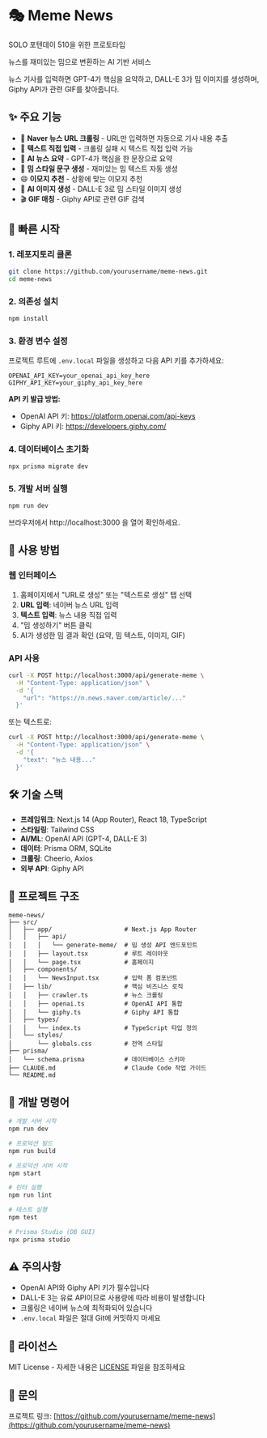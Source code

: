 # 🎭 Meme News
SOLO 포텐데이 510을 위한 프로토타입

뉴스를 재미있는 밈으로 변환하는 AI 기반 서비스

뉴스 기사를 입력하면 GPT-4가 핵심을 요약하고, DALL-E 3가 밈 이미지를 생성하며, Giphy API가 관련 GIF를 찾아줍니다.

## ✨ 주요 기능

- 🔗 **Naver 뉴스 URL 크롤링** - URL만 입력하면 자동으로 기사 내용 추출
- 📝 **텍스트 직접 입력** - 크롤링 실패 시 텍스트 직접 입력 가능
- 🤖 **AI 뉴스 요약** - GPT-4가 핵심을 한 문장으로 요약
- 💬 **밈 스타일 문구 생성** - 재미있는 밈 텍스트 자동 생성
- 😄 **이모지 추천** - 상황에 맞는 이모지 추천
- 🎨 **AI 이미지 생성** - DALL-E 3로 밈 스타일 이미지 생성
- 🎬 **GIF 매칭** - Giphy API로 관련 GIF 검색

## 🚀 빠른 시작

### 1. 레포지토리 클론

```bash
git clone https://github.com/yourusername/meme-news.git
cd meme-news
```

### 2. 의존성 설치

```bash
npm install
```

### 3. 환경 변수 설정

프로젝트 루트에 `.env.local` 파일을 생성하고 다음 API 키를 추가하세요:

```env
OPENAI_API_KEY=your_openai_api_key_here
GIPHY_API_KEY=your_giphy_api_key_here
```

**API 키 발급 방법:**
- OpenAI API 키: https://platform.openai.com/api-keys
- Giphy API 키: https://developers.giphy.com/

### 4. 데이터베이스 초기화

```bash
npx prisma migrate dev
```

### 5. 개발 서버 실행

```bash
npm run dev
```

브라우저에서 http://localhost:3000 을 열어 확인하세요.

## 📖 사용 방법

### 웹 인터페이스

1. 홈페이지에서 "URL로 생성" 또는 "텍스트로 생성" 탭 선택
2. **URL 입력**: 네이버 뉴스 URL 입력
3. **텍스트 입력**: 뉴스 내용 직접 입력
4. "밈 생성하기" 버튼 클릭
5. AI가 생성한 밈 결과 확인 (요약, 밈 텍스트, 이미지, GIF)

### API 사용

```bash
curl -X POST http://localhost:3000/api/generate-meme \
  -H "Content-Type: application/json" \
  -d '{
    "url": "https://n.news.naver.com/article/..."
  }'
```

또는 텍스트로:

```bash
curl -X POST http://localhost:3000/api/generate-meme \
  -H "Content-Type: application/json" \
  -d '{
    "text": "뉴스 내용..."
  }'
```

## 🛠 기술 스택

- **프레임워크**: Next.js 14 (App Router), React 18, TypeScript
- **스타일링**: Tailwind CSS
- **AI/ML**: OpenAI API (GPT-4, DALL-E 3)
- **데이터**: Prisma ORM, SQLite
- **크롤링**: Cheerio, Axios
- **외부 API**: Giphy API

## 📂 프로젝트 구조

```
meme-news/
├── src/
│   ├── app/                    # Next.js App Router
│   │   ├── api/
│   │   │   └── generate-meme/  # 밈 생성 API 엔드포인트
│   │   ├── layout.tsx          # 루트 레이아웃
│   │   └── page.tsx            # 홈페이지
│   ├── components/
│   │   └── NewsInput.tsx       # 입력 폼 컴포넌트
│   ├── lib/                    # 핵심 비즈니스 로직
│   │   ├── crawler.ts          # 뉴스 크롤링
│   │   ├── openai.ts           # OpenAI API 통합
│   │   └── giphy.ts            # Giphy API 통합
│   ├── types/
│   │   └── index.ts            # TypeScript 타입 정의
│   └── styles/
│       └── globals.css         # 전역 스타일
├── prisma/
│   └── schema.prisma           # 데이터베이스 스키마
├── CLAUDE.md                   # Claude Code 작업 가이드
└── README.md
```

## 🔧 개발 명령어

```bash
# 개발 서버 시작
npm run dev

# 프로덕션 빌드
npm run build

# 프로덕션 서버 시작
npm start

# 린터 실행
npm run lint

# 테스트 실행
npm test

# Prisma Studio (DB GUI)
npx prisma studio
```

## ⚠️ 주의사항

- OpenAI API와 Giphy API 키가 필수입니다
- DALL-E 3는 유료 API이므로 사용량에 따라 비용이 발생합니다
- 크롤링은 네이버 뉴스에 최적화되어 있습니다
- `.env.local` 파일은 절대 Git에 커밋하지 마세요

## 📝 라이선스

MIT License - 자세한 내용은 [LICENSE](LICENSE) 파일을 참조하세요

## 📧 문의

프로젝트 링크: [https://github.com/yourusername/meme-news](https://github.com/yourusername/meme-news)
